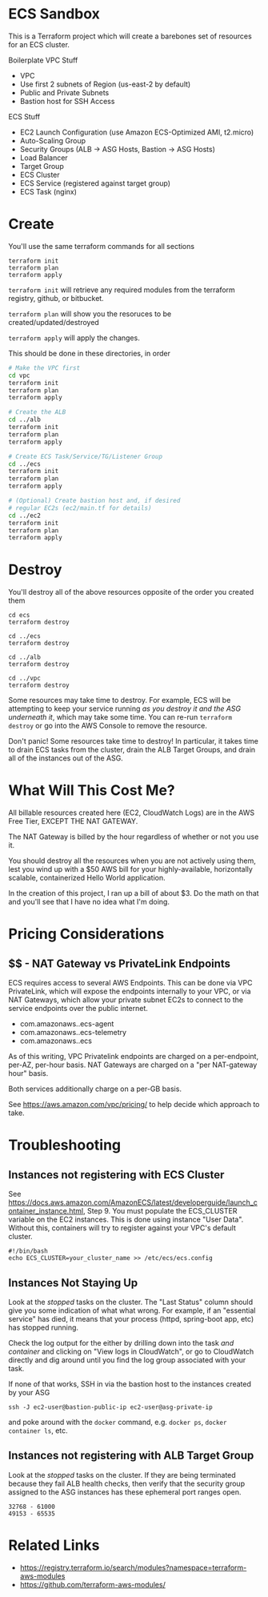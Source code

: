 # ECS Sandbox
This is a Terraform project which will create a barebones set of resources for an ECS cluster.

Boilerplate VPC Stuff
* VPC
* Use first 2 subnets of Region (us-east-2 by default)
* Public and Private Subnets
* Bastion host for SSH Access

ECS Stuff
* EC2 Launch Configuration (use Amazon ECS-Optimized AMI, t2.micro)
* Auto-Scaling Group
* Security Groups (ALB -> ASG Hosts, Bastion -> ASG Hosts)
* Load Balancer
* Target Group
* ECS Cluster
* ECS Service (registered against target group)
* ECS Task (nginx)


# Create
You'll use the same terraform commands for all sections

```
terraform init
terraform plan
terraform apply
```

`terraform init` will retrieve any required modules from the terraform registry, github, or bitbucket.

`terraform plan` will show you the resoruces to be created/updated/destroyed

`terraform apply` will apply the changes.

This should be done in these directories, in order

```bash
# Make the VPC first
cd vpc
terraform init
terraform plan
terraform apply

# Create the ALB
cd ../alb
terraform init
terraform plan
terraform apply

# Create ECS Task/Service/TG/Listener Group
cd ../ecs
terraform init
terraform plan
terraform apply

# (Optional) Create bastion host and, if desired
# regular EC2s (ec2/main.tf for details)
cd ../ec2
terraform init
terraform plan
terraform apply
```

# Destroy
You'll destroy all of the above resources opposite of the order you created them

```
cd ecs
terraform destroy

cd ../ecs
terraform destroy

cd ../alb
terraform destroy

cd ../vpc
terraform destroy
```

Some resources may take time to destroy. For example, ECS will be attempting to keep your service running _as you destroy it and the ASG underneath it_, which may take some time. You can re-run `terraform destroy` or go into the AWS Console to remove the resource.

Don't panic! Some resources take time to destroy!
In particular, it takes time to drain ECS tasks from the cluster, drain the ALB Target Groups, and
drain all of the instances out of the ASG.

# What Will This Cost Me?
All billable resources created here (EC2, CloudWatch Logs) are in the AWS Free Tier, EXCEPT THE NAT GATEWAY.

The NAT Gateway is billed by the hour regardless of
whether or not you use it.

You should destroy all the resources when you are
not actively using them, lest you wind up with a
$50 AWS bill for your highly-available, horizontally scalable, containerized Hello World application.

In the creation of this project, I ran up a bill of about $3. Do the math on that and you'll see that I have no idea what I'm doing.

# Pricing Considerations

## $$ - NAT Gateway vs PrivateLink Endpoints
ECS requires access to several AWS Endpoints. This can be done via
VPC PrivateLink, which will expose the endpoints internally to your VPC,
or via NAT Gateways, which allow your private subnet EC2s to connect
to the service endpoints over the public internet.

* com.amazonaws.<region>.ecs-agent
* com.amazonaws.<region>.ecs-telemetry
* com.amazonaws.<region>.ecs

As of this writing, VPC Privatelink endpoints are charged on a per-endpoint,
per-AZ, per-hour basis. NAT Gateways are charged on a "per NAT-gateway hour" basis.

Both services additionally charge on a per-GB basis.

See https://aws.amazon.com/vpc/pricing/ to help decide which approach to take.

# Troubleshooting
## Instances not registering with ECS Cluster
See https://docs.aws.amazon.com/AmazonECS/latest/developerguide/launch_container_instance.html, Step 9. You must populate the ECS_CLUSTER variable on the EC2 instances. This is
done using instance "User Data". Without this, containers will try to register against
your VPC's default cluster.

```
#!/bin/bash
echo ECS_CLUSTER=your_cluster_name >> /etc/ecs/ecs.config
```

## Instances Not Staying Up
Look at the *stopped* tasks on the cluster. The "Last Status" column should give you some
indication of what what wrong. For example, if an "essential service" has died, it means
that your process (httpd, spring-boot app, etc) has stopped running.

Check the log output for the either by drilling down into the task _and container_
and clicking on "View logs in CloudWatch", or go to CloudWatch directly and 
dig around until you find the log group associated with your task.

If none of that works, SSH in via the bastion host to the instances created by your ASG
```
ssh -J ec2-user@bastion-public-ip ec2-user@asg-private-ip
```

and poke around with the `docker` command, e.g. `docker ps`, `docker container ls`, etc.



## Instances not registering with ALB Target Group
Look at the *stopped* tasks on the cluster. If they are being terminated because they fail 
ALB health checks, then verify that the security group assigned to the ASG
instances has these ephemeral port ranges open.

```
32768 - 61000
49153 - 65535
```

# Related Links
* https://registry.terraform.io/search/modules?namespace=terraform-aws-modules
* https://github.com/terraform-aws-modules/